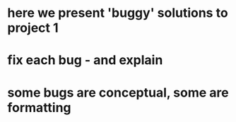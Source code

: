 # here we present  'buggy' solutions to project 1
# fix each bug - and explain
# some bugs are conceptual, some are formatting